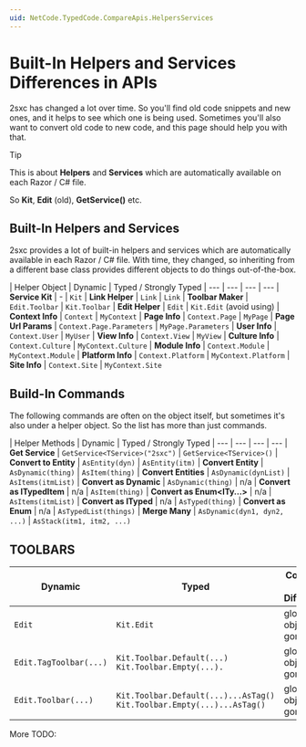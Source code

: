 ```yaml
---
uid: NetCode.TypedCode.CompareApis.HelpersServices
---
```


# Built-In Helpers and Services Differences in APIs

2sxc has changed a lot over time.
So you'll find old code snippets and new ones, and it helps to see which one is being used.
Sometimes you'll also want to convert old code to new code, and this page should help you with that.

> [!TIP]
> This is about **Helpers** and **Services** which are automatically available on each Razor / C# file.
>
> So **Kit**, **Edit** (old), **GetService()** etc.

## Built-In Helpers and Services

2sxc provides a lot of built-in helpers and services which are automatically available in each Razor / C# file.
With time, they changed, so inheriting from a different base class provides different objects to do things out-of-the-box.


| Helper Object | Dynamic | Typed / Strongly Typed
| --- | --- | --- | ---
| **Service Kit** | - | `Kit`
| **Link Helper** | `Link` | `Link`
| **Toolbar Maker** | `Edit.Toolbar` | `Kit.Toolbar`
| **Edit Helper** | `Edit` | `Kit.Edit` (avoid using)
| **Context Info** | `Context` | `MyContext`
| **Page Info** | `Context.Page` | `MyPage`
| **Page Url Params** | `Context.Page.Parameters` | `MyPage.Parameters`
| **User Info** | `Context.User` | `MyUser`
| **View Info** | `Context.View` | `MyView`
| **Culture Info** | `Context.Culture` | `MyContext.Culture`
| **Module Info** | `Context.Module` | `MyContext.Module`
| **Platform Info** | `Context.Platform` | `MyContext.Platform`
| **Site Info** | `Context.Site` | `MyContext.Site`

## Build-In Commands

The following commands are often on the object itself, but sometimes it's also under a helper object.
So the list has more than just commands.


| Helper Methods | Dynamic | Typed / Strongly Typed
| --- | --- | --- | ---
| **Get Service** | `GetService<TService>("2sxc")` | `GetService<TService>()`
| **Convert to Entity** | `AsEntity(dyn)` | `AsEntity(itm)`
| **Convert Entity** | `AsDynamic(thing)` | `AsItem(thing)`
| **Convert Entities** | `AsDynamic(dynList)` | `AsItems(itmList)`
| **Convert as Dynamic** | `AsDynamic(thing)` | n/a
| **Convert as ITypedItem** | n/a | `AsItem(thing)`
| **Convert as Enum<ITy...>** | n/a | `AsItems(itmList)`
| **Convert as ITyped** | n/a | `AsTyped(thing)`
| **Convert as Enum<ITyped>** | n/a | `AsTypedList(things)`
| **Merge Many** | `AsDynamic(dyn1, dyn2, ...)` | `AsStack(itm1, itm2, ...)`





## TOOLBARS

| Dynamic | Typed | Comments / Differences
| --- | --- | ---
| `Edit` | `Kit.Edit` | global `Edit` object is gone
| `Edit.TagToolbar(...)` | `Kit.Toolbar.Default(...)` <br> `Kit.Toolbar.Empty(...).` | global `Edit` object is gone
| `Edit.Toolbar(...)` | `Kit.Toolbar.Default(...)...AsTag()` <br> `Kit.Toolbar.Empty(...)...AsTag()` | global `Edit` object is gone


More TODO: